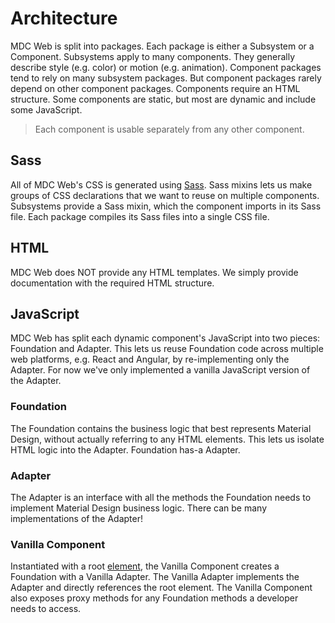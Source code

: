 # Architecture

MDC Web is split into packages. Each package is either a Subsystem or a
Component. Subsystems apply to many components. They generally describe style
(e.g. color) or motion (e.g. animation). Component packages tend to rely on
many subsystem packages. But component packages rarely depend on other
component packages. Components require an HTML structure. Some components are
static, but most are dynamic and include some JavaScript.

> Each component is usable separately from any other component.

## Sass

All of MDC Web's CSS is generated using [Sass](http://sass-lang.com/). Sass
mixins lets us make groups of CSS declarations that we want to reuse on
multiple components. Subsystems provide a Sass mixin, which the component
imports in its Sass file. Each package compiles its Sass files into a single CSS
file.

## HTML

MDC Web does NOT provide any HTML templates. We simply provide documentation
with the required HTML structure.

## JavaScript

MDC Web has split each dynamic component's JavaScript into two pieces:
Foundation and Adapter. This lets us reuse Foundation code across multiple web
platforms, e.g. React and Angular, by re-implementing only the Adapter. For now
we've only implemented a vanilla JavaScript version of the Adapter.

### Foundation

The Foundation contains the business logic that best represents Material Design,
without actually referring to any HTML elements. This lets us isolate HTML logic
into the Adapter. Foundation has-a Adapter.

### Adapter

The Adapter is an interface with all the methods the Foundation needs to
implement Material Design business logic. There can be many implementations of
the Adapter!

### Vanilla Component

Instantiated with a root [element](https://developer.mozilla.org/en-US/docs/Web/API/Element),
the Vanilla Component creates a Foundation with a Vanilla Adapter. The Vanilla Adapter implements
the Adapter and directly references the root element. The Vanilla Component also exposes proxy methods
for any Foundation methods a developer needs to access.

